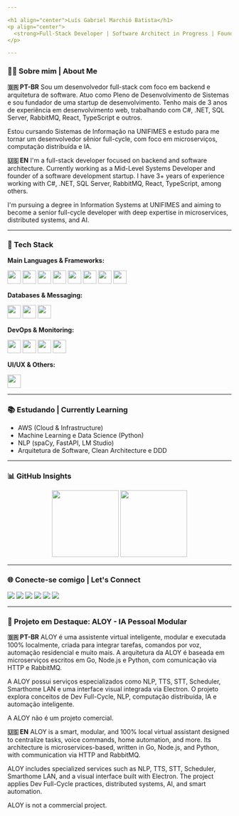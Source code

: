 ```yaml
---

<h1 align="center">Luís Gabriel Marchió Batista</h1>
<p align="center">
  <strong>Full-Stack Developer | Software Architect in Progress | Founder @ Startup</strong>
</p>

---
```


### 👨‍💻 Sobre mim | About Me

**🇧🇷 PT-BR**
Sou um desenvolvedor full-stack com foco em backend e arquitetura de software. Atuo como Pleno de Desenvolvimento de Sistemas e sou fundador de uma startup de desenvolvimento. Tenho mais de 3 anos de experiência em desenvolvimento web, trabalhando com C#, .NET, SQL Server, RabbitMQ, React, TypeScript e outros.

Estou cursando Sistemas de Informação na UNIFIMES e estudo para me tornar um desenvolvedor sênior full-cycle, com foco em microserviços, computação distribuída e IA.

**🇺🇸 EN**
I'm a full-stack developer focused on backend and software architecture. Currently working as a Mid-Level Systems Developer and founder of a software development startup. I have 3+ years of experience working with C#, .NET, SQL Server, RabbitMQ, React, TypeScript, among others.

I'm pursuing a degree in Information Systems at UNIFIMES and aiming to become a senior full-cycle developer with deep expertise in microservices, distributed systems, and AI.

---

### 🚀 Tech Stack

**Main Languages & Frameworks:**

<div>
  <img src="https://cdn.jsdelivr.net/gh/devicons/devicon/icons/csharp/csharp-original.svg" height="30" />
  <img src="https://cdn.jsdelivr.net/gh/devicons/devicon/icons/dot-net/dot-net-plain-wordmark.svg" height="30" />
  <img src="https://cdn.jsdelivr.net/gh/devicons/devicon/icons/javascript/javascript-original.svg" height="30" />
  <img src="https://cdn.jsdelivr.net/gh/devicons/devicon/icons/typescript/typescript-original.svg" height="30" />
  <img src="https://cdn.jsdelivr.net/gh/devicons/devicon/icons/go/go-original.svg" height="30" />
  <img src="https://cdn.jsdelivr.net/gh/devicons/devicon/icons/nodejs/nodejs-original.svg" height="30" />
  <img src="https://cdn.jsdelivr.net/gh/devicons/devicon/icons/react/react-original.svg" height="30" />
  <img src="https://cdn.jsdelivr.net/gh/devicons/devicon/icons/nextjs/nextjs-original.svg" height="30" />
</div>

**Databases & Messaging:**

<div>
  <img src="https://cdn.jsdelivr.net/gh/devicons/devicon/icons/mysql/mysql-original.svg" height="30" />
  <img src="https://cdn.jsdelivr.net/gh/devicons/devicon/icons/mongodb/mongodb-original.svg" height="30" />
  <img src="https://www.vectorlogo.zone/logos/rabbitmq/rabbitmq-icon.svg" height="30" />
</div>

**DevOps & Monitoring:**

<div>
  <img src="https://cdn.jsdelivr.net/gh/devicons/devicon/icons/git/git-original.svg" height="30" />
  <img src="https://cdn.jsdelivr.net/gh/devicons/devicon/icons/docker/docker-original.svg" height="30" />
  <img src="https://www.vectorlogo.zone/logos/grafana/grafana-icon.svg" height="30" />
  <img src="https://www.vectorlogo.zone/logos/elasticco_kibana/elasticco_kibana-icon.svg" height="30" />
</div>

**UI/UX & Others:**

<div>
  <img src="https://cdn.jsdelivr.net/gh/devicons/devicon/icons/figma/figma-original.svg" height="30" />
</div>

---

### 📚 Estudando | Currently Learning

* AWS (Cloud & Infrastructure)
* Machine Learning e Data Science (Python)
* NLP (spaCy, FastAPI, LM Studio)
* Arquitetura de Software, Clean Architecture e DDD

---

### 📊 GitHub Insights

<div align="center">
  <img src="https://github-readme-stats.vercel.app/api?username=LuisMarchio03&show_icons=true&theme=dracula&include_all_commits=true&count_private=true" height="150" />
  <img src="https://github-readme-stats.vercel.app/api/top-langs/?username=LuisMarchio03&layout=compact&theme=dracula" height="150" />
</div>

---

### 🌐 Conecte-se comigo | Let's Connect

<div align="left">
  <a href="mailto:luisgabrielmarchio75@gmail.com"><img src="https://img.shields.io/badge/Gmail-D14836?style=for-the-badge&logo=gmail&logoColor=white" /></a>
  <a href="https://www.linkedin.com/in/lu%C3%ADs-gabriel-marchi%C3%B3-batista-4a8b58287/"><img src="https://img.shields.io/badge/LinkedIn-0077B5?style=for-the-badge&logo=linkedin&logoColor=white" /></a>
  <a href="https://wa.me/5564999918525"><img src="https://img.shields.io/badge/WhatsApp-25D366?style=for-the-badge&logo=whatsapp&logoColor=white" /></a>
  <a href="https://medium.com/@luisgabrielmarchio75"><img src="https://img.shields.io/badge/Medium-12100E?style=for-the-badge&logo=medium&logoColor=white" /></a>
  <a href="https://discordapp.com/users/YOUR_DISCORD_ID"><img src="https://img.shields.io/badge/Discord-7289DA?style=for-the-badge&logo=discord&logoColor=white" /></a>
  <a href="https://www.instagram.com/luis_marchio"><img src="https://img.shields.io/badge/Instagram-E4405F?style=for-the-badge&logo=instagram&logoColor=white" /></a>
</div>

---

### 🌟 Projeto em Destaque: ALOY - IA Pessoal Modular

**🇧🇷 PT-BR**
ALOY é uma assistente virtual inteligente, modular e executada 100% localmente, criada para integrar tarefas, comandos por voz, automação residencial e muito mais. A arquitetura da ALOY é baseada em microserviços escritos em Go, Node.js e Python, com comunicação via HTTP e RabbitMQ.

A ALOY possui serviços especializados como NLP, TTS, STT, Scheduler, Smarthome LAN e uma interface visual integrada via Electron. O projeto explora conceitos de Dev Full-Cycle, NLP, computação distribuída, IA e automação inteligente.

A ALOY não é um projeto comercial.

**🇺🇸 EN**
ALOY is a smart, modular, and 100% local virtual assistant designed to centralize tasks, voice commands, home automation, and more. Its architecture is microservices-based, written in Go, Node.js, and Python, with communication via HTTP and RabbitMQ.

ALOY includes specialized services such as NLP, TTS, STT, Scheduler, Smarthome LAN, and a visual interface built with Electron. The project applies Dev Full-Cycle practices, distributed systems, AI, and smart automation.

ALOY is not a commercial project.

